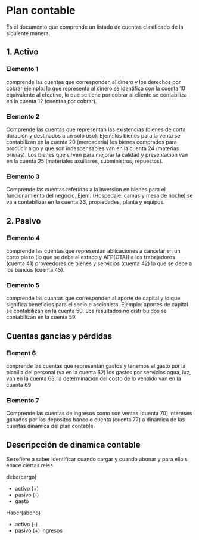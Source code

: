 # Plan contable

Es el documento que comprende un listado de cuentas clasificado de la siguiente manera.

## 1. Activo

### Elemento 1

comprende las cuentas que corresponden al dinero y los derechos por cobrar ejemplo: lo que representa al dinero se identifica con la cuenta 10 equivalente al efectivo, lo que se tiene por cobrar al cliente se contabiliza en la cuenta 12 (cuentas por cobrar).

### Elemento 2

Comprende las cuentas que representan las existencias (bienes de corta duración y destinados a un solo uso). Ejem: los bienes para la venta se contabilizan en la cuenta 20 (mercadería) los bienes comprados para producir algo y que son indespensables van en la cuenta 24 (materias primas). Los bienes que sirven para mejorar la calidad y presentación van en la cuenta 25 (materiales axuiliares, subministros, repuestos).

### Elemento 3

Comprende las cuentas referidas a la inversion en bienes para el funcionamiento del negocio. Ejem: (Hospedaje: camas y mesa de noche) se va a contabilizar en la cuenta 33, propiedades, planta y equipos.

## 2. Pasivo

### Elemento 4

comprende las cuentas que representan ablicaciones a cancelar en un corto plazo (lo que se debe al estado y AFP(CTA)) a los trabajadores (cuenta 41) proveedores de bienes y servicios (cuenta 42) lo que se debe a los bancos (cuenta 45).

### Elemento 5

comprende las cuantas que corresponden al aporte de capital y lo que significa beneficios para el socio o accionista. Ejemplo: aportes de capital se contabilizan en la cuenta 50.
Los resultados no distribuidos se contabilizan en la cuenta 59.

## Cuentas gancias y pérdidas

### Element 6

conprende las cuentas que representan gastos y tenemos el gasto por la planilla del personal (va en la cuenta 62) los gastos por servicios agua, luz, van en la cuenta 63, la determinación del costo de lo vendido van en la cuenta 69

### Elemento 7

Comprende las cuentas de ingresos como son ventas (cuenta 70) intereses ganados por los depositos banco o cuenta (cuenta 77) a dinámica de las cuentas dinámica del plan contable

## Descripcción de dinamica contable

Se refiere a saber identificar cuando cargar y cuando abonar y para ello s ehace ciertas reles

debe(cargo)

* activo (+)
* pasivo (-)
* gasto

Haber(abono)

* activo (-)
* pasivo (+)
ingresos
